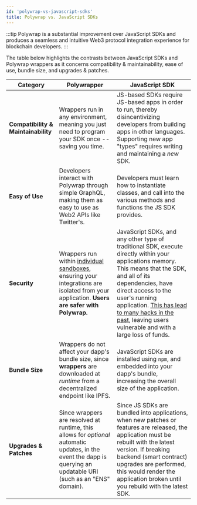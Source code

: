 ```yaml
---
id: 'polywrap-vs-javascript-sdks'
title: Polywrap vs. JavaScript SDKs
---
```



:::tip
Polywrap is a substantial improvement over JavaScript SDKs and produces a seamless and intuitive Web3 protocol integration experience for blockchain developers.
:::

The table below highlights the contrasts between JavaScript SDKs and Polywrap wrappers as it concerns compatibility & maintainability, ease of use, bundle size, and upgrades & patches.

| **Category**                        | **Polywrapper**                                                                                                                                            | **JavaScript SDK**                                                                                                                                                                                                                                                                            |
| ----------------------------------- | ---------------------------------------------------------------------------------------------------------------------------------------------------------- | --------------------------------------------------------------------------------------------------------------------------------------------------------------------------------------------------------------------------------------------------------------------------------------------- |
| **Compatibility & Maintainability** | Wrappers run in any environment, meaning you just need to program your SDK once -- saving you time.          | JS-based SDKs require JS-based apps in order to run, thereby disincentivizing developers from building apps in other languages. Supporting new app "types" requires writing and maintaining a *new* SDK.                                                                                         |
| **Easy of Use**                     | Developers interact with Polywrap through simple GraphQL, making them as easy to use as Web2 APIs like Twitter's.                                          | Developers must learn how to instantiate classes, and call into the various methods and functions the JS SDK provides.                                                                                                                                                                        |
| **Security**                        | Wrappers run within [individual sandboxes](https://webassembly.org/docs/security/), ensuring your integrations are isolated from your application. **Users are safer with Polywrap.** | JavaScript SDKs, and any other type of traditional SDK, execute directly within your applications memory. This means that the SDK, and all of its dependencies, have direct access to the user's running application. [This has lead to many hacks in the past](https://www.trendmicro.com/vinfo/au/security/news/cybercrime-and-digital-threats/hacker-infects-node-js-package-to-steal-from-bitcoin-wallets), leaving users vulnerable and with a large loss of funds. |
| **Bundle Size**                     | Wrappers do not affect your dapp's bundle size, since **wrappers** are downloaded at _runtime_ from a decentralized endpoint like IPFS. | JavaScript SDKs are installed using `npm`, and embedded into your dapp's bundle, increasing the overall size of the application.                                                                                                                                                                                                     |
| **Upgrades & Patches**              | Since wrappers are resolved at runtime, this allows for _optional_ automatic updates, in the event the dapp is querying an updatable URI (such as an "ENS" domain).   | Since JS SDKs are bundled into applications, when new patches or features are released, the application must be rebuilt with the latest version. If breaking backend (smart contract) upgrades are performed, this would render the application broken until you rebuild with the latest SDK. |
